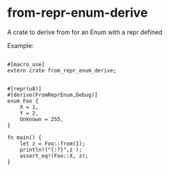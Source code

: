 # from-repr-enum-derive

A crate to derive from for an Enum with a repr defined

Example:

```

#[macro_use]
extern crate from_repr_enum_derive;


#[repr(u8)]
#[derive(FromReprEnum,Debug)]
enum Foo {
	X = 1,
	Y = 2,
	Unknown = 255,
}

fn main() {
    let z = Foo::from(1);
    println!("{:?}",z );
    assert_eq!(Foo::X, z);
}

```
